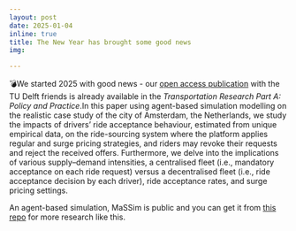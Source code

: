 ```yaml
---
layout: post
date: 2025-01-04
inline: true
title: The New Year has brought some good news
img: 

---
```

💣We started 2025 with good news - our [open access publication](https://lnkd.in/ei3jQ8HR) with the TU Delft friends is already available in the _Transportation Research Part A: Policy and Practice_.In this paper using agent-based simulation modelling on the realistic case study of the city of Amsterdam, the Netherlands, we study the impacts of drivers’ ride acceptance behaviour, estimated from unique empirical data, on the ride-sourcing system where the platform applies regular and surge pricing strategies, and riders may revoke their requests and reject the received offers. Furthermore, we delve into the implications of various supply–demand intensities, a centralised fleet (i.e., mandatory acceptance on each ride request) versus a decentralised fleet (i.e., ride acceptance decision by each driver), ride acceptance rates, and surge pricing settings.

An agent-based simulation, MaSSim is public and you can get it from [this repo](https://github.com/RafalKucharskiPK/MaaSSim) for more research like this.
